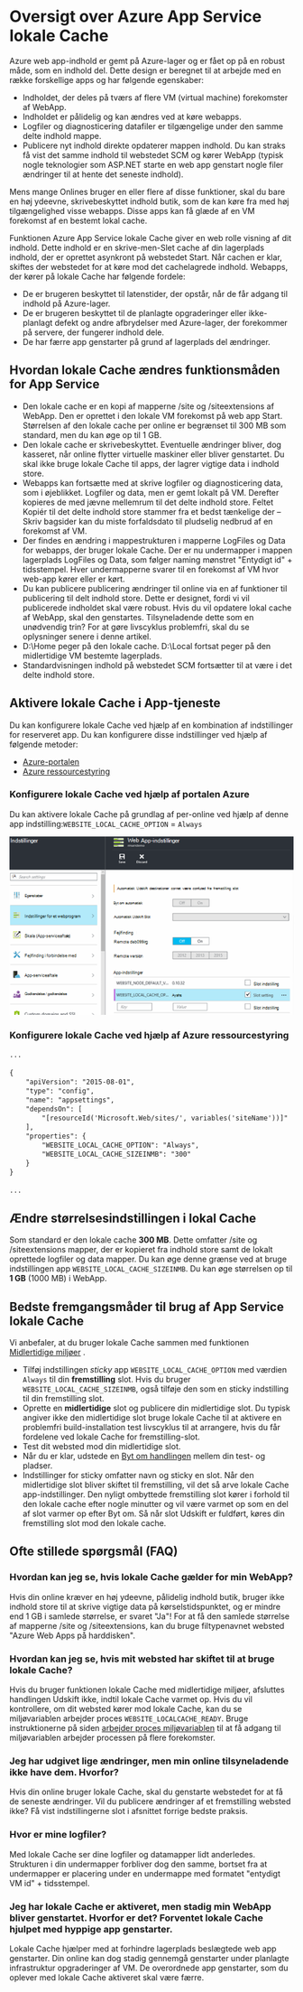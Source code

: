 <properties
   pageTitle="Oversigt over Azure App Service lokale Cache | Microsoft Azure"
   description="I denne artikel beskrives det, hvordan du aktiverer, ændre størrelsen på og forespørgsel status for funktionen Azure App Service lokale Cache"
   services="app-service"
   documentationCenter="app-service"
   authors="SyntaxC4"
   manager="yochayk"
   editor=""
   tags="optional"
   keywords=""/>

<tags
   ms.service="app-service"
   ms.devlang="multiple"
   ms.topic="article"
   ms.tgt_pltfrm="na"
   ms.workload="na"
   ms.date="03/04/2016"
   ms.author="cfowler"/>

# <a name="azure-app-service-local-cache-overview"></a>Oversigt over Azure App Service lokale Cache

Azure web app-indhold er gemt på Azure-lager og er fået op på en robust måde, som en indhold del. Dette design er beregnet til at arbejde med en række forskellige apps og har følgende egenskaber:  

* Indholdet, der deles på tværs af flere VM (virtual machine) forekomster af WebApp.
* Indholdet er pålidelig og kan ændres ved at køre webapps.
* Logfiler og diagnosticering datafiler er tilgængelige under den samme delte indhold mappe.
* Publicere nyt indhold direkte opdaterer mappen indhold. Du kan straks få vist det samme indhold til webstedet SCM og kører WebApp (typisk nogle teknologier som ASP.NET starte en web app genstart nogle filer ændringer til at hente det seneste indhold).

Mens mange Onlines bruger en eller flere af disse funktioner, skal du bare en høj ydeevne, skrivebeskyttet indhold butik, som de kan køre fra med høj tilgængelighed visse webapps. Disse apps kan få glæde af en VM forekomst af en bestemt lokal cache.

Funktionen Azure App Service lokale Cache giver en web rolle visning af dit indhold. Dette indhold er en skrive-men-Slet cache af din lagerplads indhold, der er oprettet asynkront på webstedet Start. Når cachen er klar, skiftes der webstedet for at køre mod det cachelagrede indhold. Webapps, der kører på lokale Cache har følgende fordele:

* De er brugeren beskyttet til latenstider, der opstår, når de får adgang til indhold på Azure-lager.
* De er brugeren beskyttet til de planlagte opgraderinger eller ikke-planlagt defekt og andre afbrydelser med Azure-lager, der forekommer på servere, der fungerer indhold dele.
* De har færre app genstarter på grund af lagerplads del ændringer.

## <a name="how-local-cache-changes-the-behavior-of-app-service"></a>Hvordan lokale Cache ændres funktionsmåden for App Service

* Den lokale cache er en kopi af mapperne /site og /siteextensions af WebApp. Den er oprettet i den lokale VM forekomst på web app Start. Størrelsen af den lokale cache per online er begrænset til 300 MB som standard, men du kan øge op til 1 GB.
* Den lokale cache er skrivebeskyttet. Eventuelle ændringer bliver, dog kasseret, når online flytter virtuelle maskiner eller bliver genstartet. Du skal ikke bruge lokale Cache til apps, der lagrer vigtige data i indhold store.
* Webapps kan fortsætte med at skrive logfiler og diagnosticering data, som i øjeblikket. Logfiler og data, men er gemt lokalt på VM. Derefter kopieres de med jævne mellemrum til det delte indhold store. Feltet Kopiér til det delte indhold store stammer fra et bedst tænkelige der – Skriv bagsider kan du miste forfaldsdato til pludselig nedbrud af en forekomst af VM.
* Der findes en ændring i mappestrukturen i mapperne LogFiles og Data for webapps, der bruger lokale Cache. Der er nu undermapper i mappen lagerplads LogFiles og Data, som følger naming mønstret "Entydigt id" + tidsstempel. Hver undermapperne svarer til en forekomst af VM hvor web-app kører eller er kørt.  
* Du kan publicere publicering ændringer til online via en af funktioner til publicering til delt indhold store. Dette er designet, fordi vi vil publicerede indholdet skal være robust. Hvis du vil opdatere lokal cache af WebApp, skal den genstartes. Tilsyneladende dette som en unødvendig trin? For at gøre livscyklus problemfri, skal du se oplysninger senere i denne artikel.
* D:\Home peger på den lokale cache. D:\Local fortsat peger på den midlertidige VM bestemte lagerplads.
* Standardvisningen indhold på webstedet SCM fortsætter til at være i det delte indhold store.

## <a name="enable-local-cache-in-app-service"></a>Aktivere lokale Cache i App-tjeneste

Du kan konfigurere lokale Cache ved hjælp af en kombination af indstillinger for reserveret app. Du kan konfigurere disse indstillinger ved hjælp af følgende metoder:

* [Azure-portalen](#Configure-Local-Cache-Portal)
* [Azure ressourcestyring](#Configure-Local-Cache-ARM)

### <a name="configure-local-cache-by-using-the-azure-portal"></a>Konfigurere lokale Cache ved hjælp af portalen Azure
<a name="Configure-Local-Cache-Portal"></a>

Du kan aktivere lokale Cache på grundlag af per-online ved hjælp af denne app indstilling:`WEBSITE_LOCAL_CACHE_OPTION` = `Always`  

![Indstillinger for Azure portalen app: lokale Cache](media/app-service-local-cache/app-service-local-cache-configure-portal.png)

### <a name="configure-local-cache-by-using-azure-resource-manager"></a>Konfigurere lokale Cache ved hjælp af Azure ressourcestyring
<a name="Configure-Local-Cache-ARM"></a>

```
...

{
    "apiVersion": "2015-08-01",
    "type": "config",
    "name": "appsettings",
    "dependsOn": [
        "[resourceId('Microsoft.Web/sites/', variables('siteName'))]"
    ],
    "properties": {
        "WEBSITE_LOCAL_CACHE_OPTION": "Always",
        "WEBSITE_LOCAL_CACHE_SIZEINMB": "300"
    }
}

...
```

## <a name="change-the-size-setting-in-local-cache"></a>Ændre størrelsesindstillingen i lokal Cache

Som standard er den lokale cache **300 MB**. Dette omfatter /site og /siteextensions mapper, der er kopieret fra indhold store samt de lokalt oprettede logfiler og data mapper. Du kan øge denne grænse ved at bruge indstillingen app `WEBSITE_LOCAL_CACHE_SIZEINMB`. Du kan øge størrelsen op til **1 GB** (1000 MB) i WebApp.

## <a name="best-practices-for-using-app-service-local-cache"></a>Bedste fremgangsmåder til brug af App Service lokale Cache

Vi anbefaler, at du bruger lokale Cache sammen med funktionen [Midlertidige miljøer](../app-service-web/web-sites-staged-publishing.md) .

* Tilføj indstillingen _sticky_ app `WEBSITE_LOCAL_CACHE_OPTION` med værdien `Always` til din **fremstilling** slot. Hvis du bruger `WEBSITE_LOCAL_CACHE_SIZEINMB`, også tilføje den som en sticky indstilling til din fremstilling slot.
* Oprette en **midlertidige** slot og publicere din midlertidige slot. Du typisk angiver ikke den midlertidige slot bruge lokale Cache til at aktivere en problemfri build-installation test livscyklus til at arrangere, hvis du får fordelene ved lokale Cache for fremstilling-slot.
*   Test dit websted mod din midlertidige slot.  
*   Når du er klar, udstede en [Byt om handlingen](../app-service-web/web-sites-staged-publishing.md#to-swap-deployment-slots) mellem din test- og pladser.  
*   Indstillinger for sticky omfatter navn og sticky en slot. Når den midlertidige slot bliver skiftet til fremstilling, vil det så arve lokale Cache app-indstillinger. Den nyligt ombyttede fremstilling slot kører i forhold til den lokale cache efter nogle minutter og vil være varmet op som en del af slot varmer op efter Byt om. Så når slot Udskift er fuldført, køres din fremstilling slot mod den lokale cache.

## <a name="frequently-asked-questions-faq"></a>Ofte stillede spørgsmål (FAQ)

### <a name="how-can-i-tell-if-local-cache-applies-to-my-web-app"></a>Hvordan kan jeg se, hvis lokale Cache gælder for min WebApp?

Hvis din online kræver en høj ydeevne, pålidelig indhold butik, bruger ikke indhold store til at skrive vigtige data på kørselstidspunktet, og er mindre end 1 GB i samlede størrelse, er svaret "Ja"! For at få den samlede størrelse af mapperne /site og /siteextensions, kan du bruge filtypenavnet websted "Azure Web Apps på harddisken".  

### <a name="how-can-i-tell-if-my-site-has-switched-to-using-local-cache"></a>Hvordan kan jeg se, hvis mit websted har skiftet til at bruge lokale Cache?

Hvis du bruger funktionen lokale Cache med midlertidige miljøer, afsluttes handlingen Udskift ikke, indtil lokale Cache varmet op. Hvis du vil kontrollere, om dit websted kører mod lokale Cache, kan du se miljøvariablen arbejder proces `WEBSITE_LOCALCACHE_READY`. Bruge instruktionerne på siden [arbejder proces miljøvariablen](https://github.com/projectkudu/kudu/wiki/Process-Threads-list-and-minidump-gcdump-diagsession#process-environment-variable) til at få adgang til miljøvariablen arbejder processen på flere forekomster.  

### <a name="i-just-published-new-changes-but-my-web-app-does-not-seem-to-have-them-why"></a>Jeg har udgivet lige ændringer, men min online tilsyneladende ikke have dem. Hvorfor?

Hvis din online bruger lokale Cache, skal du genstarte webstedet for at få de seneste ændringer. Vil du publicere ændringer af et fremstilling websted ikke? Få vist indstillingerne slot i afsnittet forrige bedste praksis.

### <a name="where-are-my-logs"></a>Hvor er mine logfiler?

Med lokale Cache ser dine logfiler og datamapper lidt anderledes. Strukturen i din undermapper forbliver dog den samme, bortset fra at undermapper er placering under en undermappe med formatet "entydigt VM id" + tidsstempel.

### <a name="i-have-local-cache-enabled-but-my-web-app-still-gets-restarted-why-is-that-i-thought-local-cache-helped-with-frequent-app-restarts"></a>Jeg har lokale Cache er aktiveret, men stadig min WebApp bliver genstartet. Hvorfor er det? Forventet lokale Cache hjulpet med hyppige app genstarter.

Lokale Cache hjælper med at forhindre lagerplads beslægtede web app genstarter. Din online kan dog stadig gennemgå genstarter under planlagte infrastruktur opgraderinger af VM. De overordnede app genstarter, som du oplever med lokale Cache aktiveret skal være færre.
